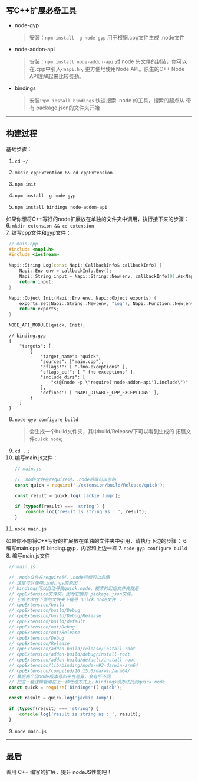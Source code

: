 ## 写C++扩展必备工具
* node-gyp
  > 安装：`npm install -g node-gyp`
  > 用于根据.cpp文件生成 .node文件

* node-addon-api
  > 安装：`npm install node-addon-api`
  > 对 node 头文件的封装，你可以在.cpp中引入`<napi.h>`,
  > 更方便地使用Node API。原生的C++ Node API理解起来比较费劲。

* bindings
  > 安装:`npm install bindings`
  > 快速搜索 .node 的工具，搜索的起点从 带有 package.json的文件夹开始

---

## 构建过程
基础步骤：
1. `cd ~/`
   
2. `mkdir cppExtention && cd cppExtension`
   
3. `npm init`

4. `npm install -g node-gyp`

5. `npm install bindings node-addon-api`


如果你想将C++写好的node扩展放在单独的文件夹中调用，执行接下来的步骤：
6. `mkdir extension && cd extension`  
7. 编写cpp文件和gyp文件：
   ```c++
    // main.cpp
    #include <napi.h>
    #include <iostream>

    Napi::String Log(const Napi::CallbackInfo& callbackInfo) {
        Napi::Env env = callbackInfo.Env();
        Napi::String input = Napi::String::New(env, callbackInfo[0].As<Napi::String>().Utf8Value());
        return input;
    }

    Napi::Object Init(Napi::Env env, Napi::Object exports) {
        exports.Set(Napi::String::New(env, "log"), Napi::Function::New(env, Log));
        return exports;
    }

    NODE_API_MODULE(quick, Init);
   ```
   ```gyp
    // binding.gyp 
    {
        "targets": [
            {
                "target_name": "quick",
                "sources": ["main.cpp"],
                "cflags!": [ "-fno-exceptions" ],
                "cflags_cc!": [ "-fno-exceptions" ],
                "include_dirs": [
                    "<!@(node -p \"require('node-addon-api').include\")"
                ],
                'defines': [ 'NAPI_DISABLE_CPP_EXCEPTIONS' ],
            }
        ]
    }
   ```
8. `node-gyp configure build`
   > 会生成一个build文件夹，其中build/Release/下可以看到生成的
   > 拓展文件`quick.node`;
9. `cd ..`;
10. 编写main.js文件：
    ```javascript
    // main.js

    // .node文件在require时，.node后缀可以忽略
    const quick = require('./extension/build/Release/quick');

    const result = quick.log('jackie Jump');

    if (typeof(result) === 'string') {
        console.log('result is string as : ', result);
    }
    ```
11. `node main.js`
    
如果你不想将C++写好的扩展放在单独的文件夹中引用，请执行下边的步骤：
6. 编写main.cpp 和 binding.gyp，内容和上边一样
7. `node-gyp configure build`
8. 编写main.js文件 
   ```javascript
    // main.js

    // .node文件在require时，.node后缀可以忽略
    // 这里可以使用bindings的原因：
    // bindings可以自动寻找quick.node，搜索的起始文件夹就是
    // cppExtension文件夹，因为它拥有 package.json文件，
    // 它会依次在下面的文件夹下搜寻 quick.node文件 ：
    // cppExtension/build
    // cppExtension/build/Debug
    // cppExtension/build/Debug/Release
    // cppExtension/build/default
    // cppExtension/out/Debug
    // cppExtension/out/Release
    // cppExtension/Debug
    // cppExtension/Release
    // cppExtension/addon-build/release/install-root
    // cppExtension/addon-build/debug/install-root
    // cppExtension/addon-build/default/install-root
    // cppExtension/lib/binding/node-v93-darwin-arm64
    // cppExtension/compiled/16.15.0/darwin/arm64/
    // 最后两个因node版本号和平台差异，会有所不同
    // 把这一套逻辑套用在上一种处理方式上，bindings没办法找到quick.node
    const quick = require('bindings')('quick');

    const result = quick.log('jackie Jump');

    if (typeof(result) === 'string') {
        console.log('result is string as : ', result);
    }
   ```
9. `node main.js`

---

## 最后 
善用 C++ 编写的扩展，提升 nodeJS性能吧！